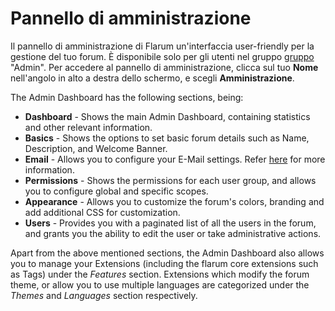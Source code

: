# Pannello di amministrazione

Il pannello di amministrazione di Flarum un'interfaccia user-friendly per la gestione del tuo forum.
È disponibile solo per gli utenti nel gruppo <a href="permissions.md">gruppo</a> "Admin".
Per accedere al pannello di amministrazione, clicca sul tuo **Nome** nell'angolo in alto a destra dello schermo, e scegli **Amministrazione**.

The Admin Dashboard has the following sections, being:

- **Dashboard** - Shows the main Admin Dashboard, containing statistics and other relevant information.
- **Basics** - Shows the options to set basic forum details such as Name, Description, and Welcome Banner.
- **Email** - Allows you to configure your E-Mail settings. Refer [here](https://docs.flarum.org/mail) for more information.
- **Permissions** - Shows the permissions for each user group, and allows you to configure global and specific scopes.
- **Appearance** - Allows you to customize the forum's colors, branding and add additional CSS for customization.
- **Users** - Provides you with a paginated list of all the users in the forum, and grants you the ability to edit the user or take administrative actions.

Apart from the above mentioned sections, the Admin Dashboard also allows you to manage your Extensions (including the flarum core extensions such as Tags) under the _Features_ section. Extensions which modify the forum theme, or allow you to use multiple languages are categorized under the _Themes_ and _Languages_ section respectively.
